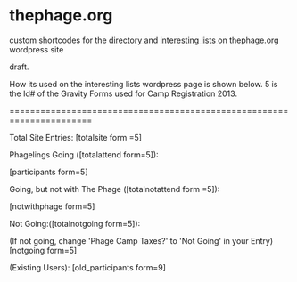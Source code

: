 thephage.org
============

custom shortcodes for the <a href="http://thephage.org/camp-directory-2/"> directory </a>
and <a href="http://thephage.org/some-interesting-lists/"> interesting lists </a> on  thephage.org wordpress site

draft. 

How its used on the interesting lists wordpress page is shown below. 
5 is the Id# of the Gravity Forms used for Camp Registration 2013.

======================================================================

Total Site Entries: [totalsite form =5]

Phagelings Going ([totalattend form=5]):

[participants form=5]

Going, but not with The Phage ([totalnotattend form =5]):

[notwithphage form=5]

Not Going:([totalnotgoing form=5]):

(If not going, change 'Phage Camp Taxes?' to 'Not Going' in your Entry)
[notgoing form=5]

(Existing Users):
[old_participants form=9]
